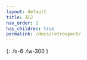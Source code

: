 ```yaml
---
layout: default
title: 회고
nav_order: 2
has_children: true
permalink: /docs/retrospect/
---
```


{: .fs-6 .fw-300 }
